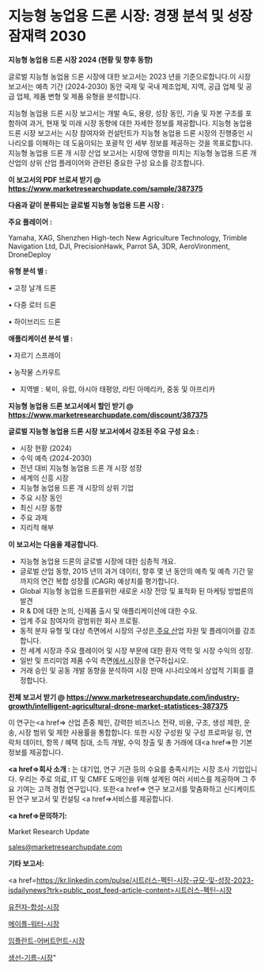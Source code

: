 # 지능형 농업용 드론 시장: 경쟁 분석 및 성장 잠재력 2030

<strong>지능형 농업용 드론 시장 2024 (현황 및 향후 동향)</strong>

글로벌 지능형 농업용 드론 시장에 대한 보고서는 2023 년을 기준으로합니다.이 시장 보고서는 예측 기간 (2024-2030) 동안 국제 및 국내 제조업체, 지역, 공급 업체 및 공급 업체, 제품 변형 및 제품 유형을 분석합니다.

지능형 농업용 드론 시장 보고서는 개발 속도, 용량, 성장 동인, 기술 및 자본 구조를 포함하여 과거, 현재 및 미래 시장 동향에 대한 자세한 정보를 제공합니다. 지능형 농업용 드론 시장 보고서는 시장 참여자와 컨설턴트가 지능형 농업용 드론 시장의 진행중인 시나리오를 이해하는 데 도움이되는 포괄적 인 세부 정보를 제공하는 것을 목표로합니다. 지능형 농업용 드론 개 시장 산업 보고서는 시장에 영향을 미치는 지능형 농업용 드론 개 산업의 상위 산업 플레이어와 관련된 중요한 구성 요소를 강조합니다.



<strong>이 보고서의 PDF 브로셔 받기 @ <a href=https://www.marketresearchupdate.com/sample/387375>https://www.marketresearchupdate.com/sample/387375</a></strong>



<strong>다음과 같이 분류되는 글로벌 지능형 농업용 드론 시장 :</strong>



<strong>주요 플레이어 :</strong>

Yamaha, XAG, Shenzhen High-tech New Agriculture Technology, Trimble Navigation Ltd, DJI, PrecisionHawk, Parrot SA, 3DR, AeroVironment, DroneDeploy



<strong>유형 분석 별 :</strong>

• 고정 날개 드론

• 다중 로터 드론

• 하이브리드 드론



<strong>애플리케이션 분석 별 :</strong>

• 자르기 스프레이

• 농작물 스카우트

<ul>
  <li>지역별 : 북미, 유럽, 아시아 태평양, 라틴 아메리카, 중동 및 아프리카</li>
</ul>


<strong>지능형 농업용 드론 보고서에서 할인 받기 @ <a href=https://www.marketresearchupdate.com/discount/387375>https://www.marketresearchupdate.com/discount/387375</a></strong>



<strong>글로벌 지능형 농업용 드론 시장 보고서에서 강조된 주요 구성 요소 :</strong>
<ul>
  <li>시장 현황 (2024)</li>
  <li>수익 예측 (2024-2030)</li>
  <li>전년 대비 지능형 농업용 드론 개 시장 성장</li>
  <li>세계의 신흥 시장</li>
  <li>지능형 농업용 드론 개 시장의 상위 기업</li>
  <li>주요 시장 동인</li>
  <li>최신 시장 동향</li>
  <li>주요 과제</li>
  <li>지리적 해부</li>
</ul>


<strong>이 보고서는 다음을 제공합니다.</strong>
<ul>
  <li>지능형 농업용 드론의 글로벌 시장에 대한 심층적 개요.</li>
  <li>글로벌 산업 동향, 2015 년의 과거 데이터, 향후 몇 년 동안의 예측 및 예측 기간 말까지의 연간 복합 성장률 (CAGR) 예상치를 평가합니다.</li>
  <li>Global 지능형 농업용 드론를위한 새로운 시장 전망 및 표적화 된 마케팅 방법론의 발견</li>
  <li>R &amp; D에 대한 논의, 신제품 출시 및 애플리케이션에 대한 수요.</li>
  <li>업계 주요 참여자의 광범위한 회사 프로필.</li>
  <li>동적 분자 유형 및 대상 측면에서 시장의 구성은<a href=> 주요 산</a>업 자원 및 플레이어를 강조합니다.</li>
  <li>전 세계 시장과 주요 플레이어 및 시장 부문에 대한 환자 역학 및 시장 수익의 성장.</li>
  <li>일반 및 프리미엄 제품 수익 측면<a href=>에서 시</a>장을 연구하십시오.</li>
  <li>거래 승인 및 공동 개발 동향을 분석하여 시장 판매 시나리오에서 상업적 기회를 결정합니다.</li>
</ul>



<strong>전체 보고서 받기 @ <a href=https://www.marketresearchupdate.com/industry-growth/intelligent-agricultural-drone-market-statistices-387375>https://www.marketresearchupdate.com/industry-growth/intelligent-agricultural-drone-market-statistices-387375</a></strong>

이 연구는<a href=> 산업 존중</a> 체인, 강력한 비즈니스 전략, 비용, 구조, 생성 제한, 운송, 시장 범위 및 제한 사용률을 통합합니다. 또한 시장 구성원 및 구성 프로파일 링, 연락처 데이터, 항목 / 혜택 침대, 소득 개발, 수익 창출 및 총 거래에 대<a href=>한 기본 </a>정보를 제공합니다.



<strong><a href=>회사 소</a>개 :</strong>
는 대기업, 연구 기관 등의 수요를 충족시키는 시장 조사 기업입니다. 우리는 주로 의료, IT 및 CMFE 도메인을 위해 설계된 여러 서비스를 제공하며 그 주요 기여는 고객 경험 연구입니다. 또한<a href=> 연구 보</a>고서를 맞춤화하고 신디케이트 된 연구 보고서 및 컨설팅 <a href=>서비스</a>를 제공합니다.



<strong><a href=>문의하기:</a></strong>

Market Research Update

sales@marketresearchupdate.com



<strong>기타 보고서:</strong>

<a href=https://kr.linkedin.com/pulse/시트러스-펙틴-시장-규모-및-성장-2023-isdailynews?trk=public_post_feed-article-content>시트러스-펙틴-시장</a>

<a href=https://www.linkedin.com/pulse/유전자-합성-시장-규모-및-성장-2023-data-dive-diaries-24-analysis/>유전자-합성-시장</a>

<a href=https://www.linkedin.com/pulse/메이플-워터-시장-경쟁-분석-및-성장-잠재력-2029-data-dive-diaries-24-analysis-7pb8f/>메이플-워터-시장</a>

<a href=https://www.linkedin.com/pulse/임플란트-어버트먼트-시장-경쟁-분석-및-성장-잠재력-2029-survey-spotlight-pro-24-analysis-kyayf/>임플란트-어버트먼트-시장</a>

<a href=https://www.linkedin.com/pulse/생선-기름-시장-경쟁-분석-및-성장-잠재력-2030-trend-tracking-tips-360-analysis-wfqlc/>생선-기름-시장</a>"
